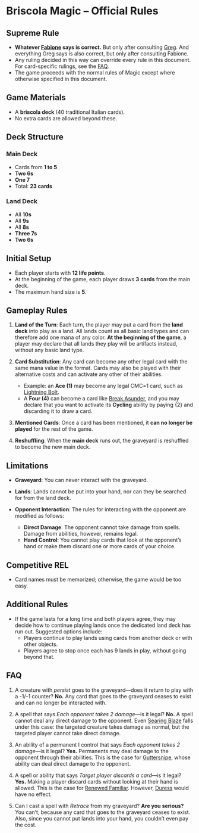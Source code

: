 # Briscola Magic – Official Rules

## Supreme Rule

- **Whatever [Fabione](https://www.lpfc.it/players/romagnolifabio/) says is correct.** But only after consulting [Greg](https://www.lpfc.it/players/galeottigregorio/). And everything Greg says is also correct, but only after consulting Fabione.
- Any ruling decided in this way can override every rule in this document. For card-specific rulings, see the [FAQ](#faq).
- The game proceeds with the normal rules of Magic except where otherwise specified in this document.

## Game Materials

- A **briscola deck** (40 traditional Italian cards).
- No extra cards are allowed beyond these.

## Deck Structure

### Main Deck

- Cards from **1 to 5**
- **Two 6s**
- **One 7**
- Total: **23 cards**

### Land Deck

- All **10s**
- All **9s**
- All **8s**
- **Three 7s**
- **Two 6s**

## Initial Setup

- Each player starts with **12 life points**.
- At the beginning of the game, each player draws **3 cards** from the main deck.
- The maximum hand size is **5**.

## Gameplay Rules

1. **Land of the Turn**: Each turn, the player may put a card from the **land deck** into play as a land. All lands count as all basic land types and can therefore add one mana of any color.
   **At the beginning of the game**, a player may declare that all lands they play will be artifacts instead, without any basic land type.

2. **Card Substitution**: Any card can become any other legal card with the same mana value in the format. Cards may also be played with their alternative costs and can activate any other of their abilities.
   - Example: an **Ace (1)** may become any legal CMC=1 card, such as [Lightning Bolt](https://scryfall.com/search?as=grid&order=name&q=Lightning+Bolt+%28game%3Apaper%29).
   - A **Four (4)** can become a card like [Break Asunder](https://scryfall.com/card/dmr/152/break-asunder?utm_source=briscola-magic), and you may declare that you want to activate its **Cycling** ability by paying {2} and discarding it to draw a card.

3. **Mentioned Cards**: Once a card has been mentioned, it **can no longer be played** for the rest of the game.

4. **Reshuffling**: When the **main deck** runs out, the graveyard is reshuffled to become the new main deck.

## Limitations

- **Graveyard**: You can never interact with the graveyard.
- **Lands**: Lands cannot be put into your hand, nor can they be searched for from the land deck.

- **Opponent Interaction**: The rules for interacting with the opponent are modified as follows:
  - **Direct Damage**: The opponent cannot take damage from spells. Damage from abilities, however, remains legal.
  - **Hand Control**: You cannot play cards that look at the opponent’s hand or make them discard one or more cards of your choice.

## Competitive REL

- Card names must be memorized; otherwise, the game would be too easy.

## Additional Rules

- If the game lasts for a long time and both players agree, they may decide how to continue playing lands once the dedicated land deck has run out. Suggested options include:
  - Players continue to play lands using cards from another deck or with other objects.
  - Players agree to stop once each has 9 lands in play, without going beyond that.

## FAQ

1. A creature with _persist_ goes to the graveyard—does it return to play with a -1/-1 counter? **No.** Any card that goes to the graveyard ceases to exist and can no longer be interacted with.

2. A spell that says _Each opponent takes 2 damage_—is it legal? **No.** A spell cannot deal any direct damage to the opponent. Even [Searing Blaze](https://scryfall.com/card/wwk/90/searing-blaze?utm_source=briscola-magic) falls under this case: the targeted creature takes damage as normal, but the targeted player cannot take direct damage.

3. An ability of a permanent I control that says _Each opponent takes 2 damage_—is it legal? **Yes.** Permanents may deal damage to the opponent through their abilities. This is the case for [Guttersnipe](https://scryfall.com/card/pm19/145/guttersnipe?utm_source=briscola-magic), whose ability can deal direct damage to the opponent.

4. A spell or ability that says _Target player discards a card_—is it legal? **Yes.** Making a player discard cards without looking at their hand is allowed. This is the case for [Renewed Familiar](https://scryfall.com/card/mh3/105/famiglio-rinnovato?utm_source=api). However, [Duress](https://scryfall.com/card/one/92/duress?utm_source=briscola-magic) would have no effect.

5. Can I cast a spell with _Retrace_ from my graveyard? **Are you serious?** You can’t, because any card that goes to the graveyard ceases to exist. Also, since you cannot put lands into your hand, you couldn’t even pay the cost.
